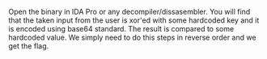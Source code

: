 Open the binary in IDA Pro or any decompiler/dissasembler. You will find that the taken input from the user is xor'ed with some hardcoded key and it is encoded using base64 standard. The result is compared to some hardcoded value. We simply need to do this steps in reverse order and we get the flag.
